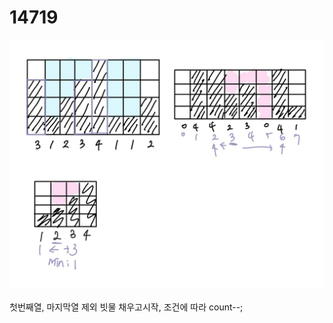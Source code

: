 # 14719

<img src="../img/14719.jpg" title="" alt="14719"></img><br/>
<br>
첫번째열, 마지막열 제외 빗물 채우고시작, 조건에 따라 count--;
